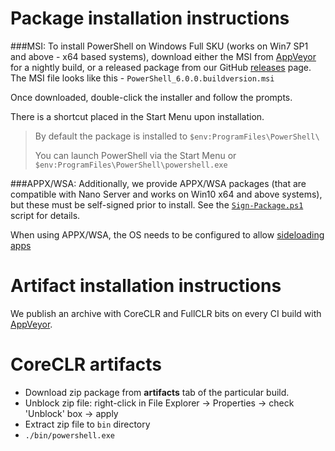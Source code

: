 Package installation instructions
=================================

###MSI:
To install PowerShell on Windows Full SKU (works on Win7 SP1 and above - x64 based systems), download either the MSI from [AppVeyor][] for a nightly build, 
or a released package from our GitHub [releases][] page. The MSI file looks like this - `PowerShell_6.0.0.buildversion.msi`

Once downloaded, double-click the installer and follow the prompts.

There is a shortcut placed in the Start Menu upon installation.

> By default the package is installed to `$env:ProgramFiles\PowerShell\`
>
> You can launch PowerShell via the Start Menu or `$env:ProgramFiles\PowerShell\powershell.exe`

###APPX/WSA:
Additionally, we provide APPX/WSA packages (that are compatible with Nano Server and works on Win10 x64 and above systems), 
but these must be self-signed prior to install. 
See the [`Sign-Package.ps1`][signing] script for details.

When using APPX/WSA, the OS needs to be configured to allow [sideloading apps](https://technet.microsoft.com/en-us/windows/jj874388.aspx)

Artifact installation instructions
==================================

We publish an archive with CoreCLR and FullCLR bits on every CI build with [AppVeyor][].

[releases]: https://github.com/PowerShell/PowerShell/releases
[signing]: ../../tools/Sign-Package.ps1
[AppVeyor]: https://ci.appveyor.com/project/PowerShell/powershell

CoreCLR artifacts
=================

* Download zip package from **artifacts** tab of the particular build.
* Unblock zip file: right-click in File Explorer -> Properties ->
  check 'Unblock' box -> apply
* Extract zip file to `bin` directory
* `./bin/powershell.exe`
